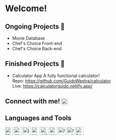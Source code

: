 # Welcome!

## Ongoing Projects :seedling:
- Movie Database 
- Chef's Choice Front-end
- Chef's Choice Back-end

## Finished Projects :palm_tree:
- Calculator App 
A fully functional calculator!<br />
Repo: https://github.com/GuidoWestra/calculator <br />
Live: https://calculatorguido.netlify.app/

## Connect with me! [<img align="center" alt="linkedin logo" width="22px" src="https://www.flaticon.com/svg/static/icons/svg/61/61109.svg"/>](https://www.linkedin.com/in/guidowestra/)
## Languages and Tools
<img align="left" alt="html logo" width="26px" src="https://images.vexels.com/media/users/3/166383/isolated/preview/6024bc5746d7436c727825dc4fc23c22-html-programming-language-icon-by-vexels.png"/>
<img align="left" alt="css logo" width="26px" src="https://cdn.iconscout.com/icon/free/png-512/css-118-569410.png"/>
<img align="left" alt="js logo" width="26px" src="https://www.freepnglogos.com/uploads/javascript-png/javascript-vector-logo-yellow-png-transparent-javascript-vector-12.png"/>
<img align="left" alt="nodejs logo" width="26px" src="https://upload.wikimedia.org/wikipedia/commons/thumb/d/d9/Node.js_logo.svg/1200px-Node.js_logo.svg.png"/>
<img align="left" alt="sql orm logo" width="26px" src="https://sequelize.org/v4/manual/asset/logo-small.png"/>
<img align="left" alt="postgresql" width="26px" src="https://cdn.iconscout.com/icon/free/png-512/postgresql-226047.png"/>
<img align="left" alt="react logo" width="26px" src="https://cdn.iconscout.com/icon/free/png-512/react-1-282599.png"/>
<img align="left" alt="redux logo" width="26px" src="https://cdn.iconscout.com/icon/free/png-512/redux-283024.png"/>
<img align="left" alt="bootstrap logo" width="26px" src="https://cdn.iconscout.com/icon/free/png-256/bootstrap-226077.png"/>

